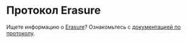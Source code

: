 # Протокол Erasure

Ищете информацию о [Erasure](https://erasure.xxx/)? Ознакомьтесь с [документацией по протоколу](https://docs.erasure.xxx/).

